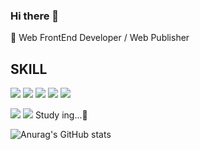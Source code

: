 ### Hi there 👋

🌱 Web FrontEnd Developer / Web Publisher 

## SKILL
<img src="https://img.shields.io/badge/HTML5-E34F26?style=flat-square&logo=HTML5&logoColor=FFF"> <img src="https://img.shields.io/badge/CSS3-1572B6?style=flat-square&logo=CSS3&logoColor=fff"> <img src="https://img.shields.io/badge/JavaScript-191A1B?style=flat-square&logo=JavaScript&logoColor=F7DF1E"> <img src="https://img.shields.io/badge/React-191A1B?style=flat-square&logo=React&logoColor=61DAFB"> <img src="https://img.shields.io/badge/Redux-764ABC?style=flat-square&logo=Redux&logoColor=#fff"> 

<img src="https://img.shields.io/badge/TypeScript-3178C6?style=flat-square&logo=TypeScript&logoColor=fff"> <img src="https://img.shields.io/badge/next.js-FF6600?style=flat-square&logo=next.js&logoColor=fff"> Study ing...🤔

<!--
- 🔭 I’m currently working on ...
- 🌱 I’m currently learning ...
- 👯 I’m looking to collaborate on ...
- 🤔 I’m looking for help with ...
- 💬 Ask me about ...
- 📫 How to reach me: ...
- 😄 Pronouns: ...
- ⚡ Fun fact: ...
-->
![Anurag's GitHub stats](https://github-readme-stats.vercel.app/api?username=smilk5u&show_icons=true&theme=radical)
